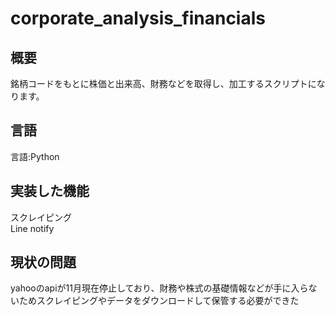 # corporate_analysis_financials
## 概要
銘柄コードをもとに株価と出来高、財務などを取得し、加工するスクリプトになります。

## 言語
言語:Python<br>

## 実装した機能
スクレイピング<br>
Line notify<br>

## 現状の問題<br>
yahooのapiが11月現在停止しており、財務や株式の基礎情報などが手に入らないためスクレイピングやデータをダウンロードして保管する必要ができた<br>

